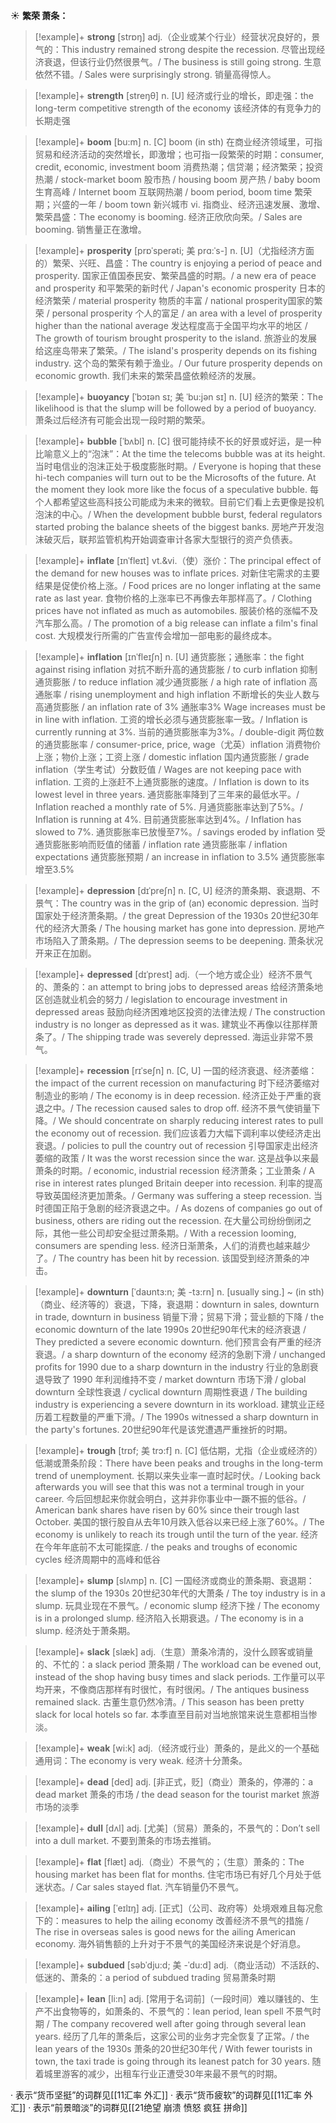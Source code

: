 ☀ <span class="category">**繁荣 萧条：**</span>
>[!example]+ <span class="vocabulary">**strong**</span> [strɒŋ] 
> <span class="definition">adj.（企业或某个行业）经营状况良好的，景气的：</span>This industry remained strong despite the recession. 尽管出现经济衰退，但该行业仍然很景气。/ The business is still going strong. 生意依然不错。/ Sales were surprisingly strong. 销量高得惊人。

>[!example]+ <span class="vocabulary">**strength**</span> [streŋθ] 
> <span class="definition">n. [U] 经济或行业的增长，即走强：</span>the long-term competitive strength of the economy 该经济体的有竞争力的长期走强

>[!example]+ <span class="vocabulary">**boom**</span> [bu:m] 
> <span class="definition">n. [C] boom (in sth) 在商业经济领域里，可指贸易和经济活动的突然增长，即激增；也可指一段繁荣的时期：</span>consumer, credit, economic, investment boom 消费热潮；信贷潮；经济繁荣；投资热潮 / stock-market boom 股市热 / housing boom 房产热 / baby boom 生育高峰 / Internet boom 互联网热潮 / boom period, boom time 繁荣期；兴盛的一年 / boom town 新兴城市 <span class="definition">vi. 指商业、经济迅速发展、激增、繁荣昌盛：</span>The economy is booming. 经济正欣欣向荣。/ Sales are booming. 销售量正在激增。
                      
>[!example]+ <span class="vocabulary">**prosperity**</span> [prɒˈsperəti; 美 prɑ:ˈs-]
> <span class="definition">n. [U]（尤指经济方面的）繁荣、兴旺、昌盛：</span>The country is enjoying a period of peace and prosperity. 国家正值国泰民安、繁荣昌盛的时期。/ a new era of peace and prosperity 和平繁荣的新时代 / Japan's economic prosperity 日本的经济繁荣 / material prosperity 物质的丰富 / national prosperity国家的繁荣 / personal prosperity 个人的富足 / an area with a level of prosperity higher than the national average 发达程度高于全国平均水平的地区 / The growth of tourism brought prosperity to the island. 旅游业的发展给这座岛带来了繁荣。/ The island's prosperity depends on its fishing industry. 这个岛的繁荣有赖于渔业。/ Our future prosperity depends on economic growth. 我们未来的繁荣昌盛依赖经济的发展。

>[!example]+ <span class="vocabulary">**buoyancy**</span> [ˈbɔɪən sɪ; 美 ˈbu:jən sɪ]
> <span class="definition">n. [U] 经济的繁荣：</span>The likelihood is that the slump will be followed by a period of buoyancy. 萧条过后经济有可能会出现一段时期的繁荣。          
           
>[!example]+ <span class="vocabulary">**bubble**</span> [ˈbʌbl]
> <span class="definition">n. [C] 很可能持续不长的好景或好运，是一种比喻意义上的“泡沫”：</span>At the time the telecoms bubble was at its height. 当时电信业的泡沫正处于极度膨胀时期。/ Everyone is hoping that these hi-tech companies will turn out to be the Microsofts of the future. At the moment they look more like the focus of a speculative bubble. 每个人都希望这些高科技公司能成为未来的微软。目前它们看上去更像是投机泡沫的中心。/ When the development bubble burst, federal regulators started probing the balance sheets of the biggest banks. 房地产开发泡沫破灭后，联邦监管机构开始调查审计各家大型银行的资产负债表。
           
>[!example]+ <span class="vocabulary">**inflate**</span> [ɪnˈfleɪt]
> <span class="definition">vt.&vi.（使）涨价：</span>The principal effect of the demand for new houses was to inflate prices. 对新住宅需求的主要结果是促使价格上涨。/ Food prices are no longer inflating at the same rate as last year. 食物价格的上涨率已不再像去年那样高了。/ Clothing prices have not inflated as much as automobiles. 服装价格的涨幅不及汽车那么高。/ The promotion of a big release can inflate a film's final cost. 大规模发行所需的广告宣传会增加一部电影的最终成本。

>[!example]+ <span class="vocabulary">**inflation**</span> [ɪnˈfleɪʃn]
> <span class="definition">n. [U] 通货膨胀；通胀率：</span>the fight against rising inflation 对抗不断升高的通货膨胀 / to curb inflation 抑制通货膨胀 / to reduce inflation 减少通货膨胀 / a high rate of inflation 高通胀率 / rising unemployment and high inflation 不断增长的失业人数与高通货膨胀 / an inflation rate of 3% 通胀率3% Wage increases must be in line with inflation. 工资的增长必须与通货膨胀率一致。/ Inflation is currently running at 3%. 当前的通货膨胀率为3%。/ double-digit 两位数的通货膨胀率 / consumer-price, price, wage（尤英）inflation 消费物价上涨；物价上涨；工资上涨 / domestic inflation 国内通货膨胀 / grade inflation（学生考试）分数贬值 / Wages are not keeping pace with inflation. 工资的上涨赶不上通货膨胀的速度。/ Inflation is down to its lowest level in three years. 通货膨胀率降到了三年来的最低水平。/ Inflation reached a monthly rate of 5%. 月通货膨胀率达到了5%。/ Inflation is running at 4%. 目前通货膨胀率达到4%。/ Inflation has slowed to 7%. 通货膨胀率已放慢至7%。/ savings eroded by inflation 受通货膨胀影响而贬值的储蓄 / inflation rate 通货膨胀率 / inflation expectations 通货膨胀预期 / an increase in inflation to 3.5% 通货膨胀率增至3.5%

>[!example]+ <span class="vocabulary">**depression**</span> [dɪˈpreʃn]
> <span class="definition">n. [C, U] 经济的萧条期、衰退期、不景气：</span>The country was in the grip of (an) economic depression. 当时国家处于经济萧条期。/ the great Depression of the 1930s 20世纪30年代的经济大萧条 / The housing market has gone into depression. 房地产市场陷入了萧条期。/ The depression seems to be deepening. 萧条状况开来正在加剧。
     
>[!example]+ <span class="vocabulary">**depressed**</span> [dɪˈprest]
> <span class="definition">adj.（一个地方或企业）经济不景气的、萧条的：</span>an attempt to bring jobs to depressed areas 给经济萧条地区创造就业机会的努力 / legislation to encourage investment in depressed areas 鼓励向经济困难地区投资的法律法规 / The construction industry is no longer as depressed as it was. 建筑业不再像以往那样萧条了。/ The shipping trade was severely depressed. 海运业非常不景气。
    
>[!example]+ <span class="vocabulary">**recession**</span> [rɪˈseʃn]
> <span class="definition">n. [C, U] 一国的经济衰退、经济萎缩：</span>the impact of the current recession on manufacturing 时下经济萎缩对制造业的影响 / The economy is in deep recession. 经济正处于严重的衰退之中。/ The recession caused sales to drop off. 经济不景气使销量下降。/ We should concentrate on sharply reducing interest rates to pull the economy out of recession. 我们应该着力大幅下调利率以使经济走出衰退。/ policies to pull the country out of recession 引导国家走出经济萎缩的政策 / It was the worst recession since the war. 这是战争以来最萧条的时期。/ economic, industrial recession 经济萧条；工业萧条 / A rise in interest rates plunged Britain deeper into recession. 利率的提高导致英国经济更加萧条。/ Germany was suffering a steep recession. 当时德国正陷于急剧的经济衰退之中。/ As dozens of companies go out of business, others are riding out the recession. 在大量公司纷纷倒闭之际，其他一些公司却安全挺过萧条期。/ With a recession looming, consumers are spending less. 经济日渐萧条，人们的消费也越来越少了。/ The country has been hit by recession. 该国受到经济萧条的冲击。
                      
>[!example]+ <span class="vocabulary">**downturn**</span> [ˈdaʊntɜ:n; 美 -tɜ:rn]
> <span class="definition">n. [usually sing.] ~ (in sth)（商业、经济等的）衰退，下降，衰退期：</span>downturn in sales, downturn in trade, downturn in business 销量下滑；贸易下滑；营业额的下降 / the economic downturn of the late 1990s 20世纪90年代末的经济衰退 / They predicted a severe economic downturn. 他们预言会有严重的经济衰退。/ a sharp downturn of the economy 经济的急剧下滑 / unchanged profits for 1990 due to a sharp downturn in the industry 行业的急剧衰退导致了 1990 年利润维持不变 / market downturn 市场下滑 / global downturn 全球性衰退 / cyclical downturn 周期性衰退 / The building industry is experiencing a severe downturn in its workload. 建筑业正经历着工程数量的严重下滑。/ The 1990s witnessed a sharp downturn in the party's fortunes. 20世纪90年代是该党遭遇严重挫折的时期。

>[!example]+ <span class="vocabulary">**trough**</span> [trɒf; 美 trɔ:f]
> <span class="definition">n. [C] 低估期，尤指（企业或经济的）低潮或萧条阶段：</span>There have been peaks and troughs in the long-term trend of unemployment. 长期以来失业率一直时起时伏。/ Looking back afterwards you will see that this was not a terminal trough in your career. 今后回想起来你就会明白，这并非你事业中一蹶不振的低谷。/ American bank shares have risen by 60% since their trough last October. 美国的银行股自从去年10月跌入低谷以来已经上涨了60%。/ The economy is unlikely to reach its trough until the turn of the year. 经济在今年年底前不太可能探底. / the peaks and troughs of economic cycles 经济周期中的高峰和低谷

>[!example]+ <span class="vocabulary">**slump**</span> [slʌmp]
> <span class="definition">n. [C] 一国经济或商业的萧条期、衰退期：</span>the slump of the 1930s 20世纪30年代的大萧条 / The toy industry is in a slump. 玩具业现在不景气。/ economic slump 经济下挫 / The economy is in a prolonged slump. 经济陷入长期衰退。/ The economy is in a slump. 经济处于萧条期。
           
>[!example]+ <span class="vocabulary">**slack**</span> [slæk]
> <span class="definition">adj.（生意）萧条冷清的，没什么顾客或销量的、不忙的：</span>a slack period 萧条期 / The workload can be evened out, instead of the shop having busy times and slack periods. 工作量可以平均开来，不像商店那样有时很忙，有时很闲。/ The antiques business remained slack. 古董生意仍然冷清。/ This season has been pretty slack for local hotels so far. 本季直至目前对当地旅馆来说生意都相当惨淡。

>[!example]+ <span class="vocabulary">**weak**</span> [wi:k] 
> <span class="definition">adj.（经济或行业）萧条的，是此义的一个基础通用词：</span>The economy is very weak. 经济十分萧条。

>[!example]+ <span class="vocabulary">**dead**</span> [ded] 
> <span class="definition">adj. [非正式，贬]（商业）萧条的，停滞的：</span>a dead market 萧条的市场 / the dead season for the tourist market 旅游市场的淡季

>[!example]+ <span class="vocabulary">**dull**</span> [dʌl] 
> <span class="definition">adj. [尤美]（贸易）萧条的，不景气的：</span>Don’t sell into a dull market. 不要到萧条的市场去推销。

>[!example]+ <span class="vocabulary">**flat**</span> [flæt] 
> <span class="definition">adj.（商业）不景气的；（生意）萧条的：</span>The housing market has been flat for months. 住宅市场已有好几个月处于低迷状态。/ Car sales stayed flat. 汽车销量仍不景气。
            
>[!example]+ <span class="vocabulary">**ailing**</span> [ˈeɪlɪŋ]
> <span class="definition">adj. [正式]（公司、政府等）处境艰难且每况愈下的：</span>measures to help the ailing economy 改善经济不景气的措施 / The rise in overseas sales is good news for the ailing American economy. 海外销售额的上升对于不景气的美国经济来说是个好消息。
                      
>[!example]+ <span class="vocabulary">**subdued**</span> [səbˈdju:d; 美 -ˈdu:d]
> <span class="definition">adj.（商业活动）不活跃的、低迷的、萧条的：</span>a period of subdued trading 贸易萧条时期

>[!example]+ <span class="vocabulary">**lean**</span> [li:n]
> <span class="definition">adj. [常用于名词前]（一段时间）难以赚钱的、生产不出食物等的，如萧条的、不景气的：</span>lean period, lean spell 不景气时期 / The company recovered well after going through several lean years. 经历了几年的萧条后，这家公司的业务才完全恢复了正常。/ the lean years of the 1930s 萧条的20世纪30年代 / With fewer tourists in town, the taxi trade is going through its leanest patch for 30 years. 随着城里游客的减少，出租车行业正遭受30年来最不景气的时期。

· 表示“货币坚挺”的词群见[[11汇率 外汇]]
· 表示“货币疲软”的词群见[[11汇率 外汇]]
· 表示“前景暗淡”的词群见[[21绝望 崩溃 愤怒 疯狂 拼命]]